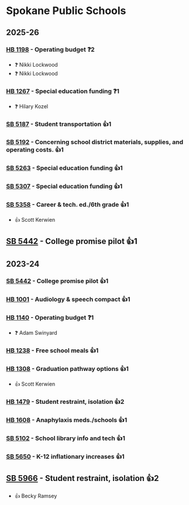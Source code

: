# Spokane Public Schools
## 2025-26

### [HB 1198](/bill/2025-26/hb/1198/) - Operating budget   ❓2
* ❓ Nikki Lockwood
* ❓ Nikki Lockwood

### [HB 1267](/bill/2025-26/hb/1267/) - Special education funding   ❓1
* ❓ Hilary Kozel

### [SB 5187](/bill/2025-26/sb/5187/) - Student transportation 👍1  

### [SB 5192](/bill/2025-26/sb/5192/) - Concerning school district materials, supplies, and operating costs. 👍1  

### [SB 5263](/bill/2025-26/sb/5263/) - Special education funding 👍1  

### [SB 5307](/bill/2025-26/sb/5307/) - Special education funding 👍1  

### [SB 5358](/bill/2025-26/sb/5358/) - Career & tech. ed./6th grade 👍1  
* 👍 Scott Kerwien

## [SB 5442](/bill/2025-26/sb/5442/) - College promise pilot 👍1  

## 2023-24

### [SB 5442](/bill/2023-24/sb/5442/) - College promise pilot 👍1  

### [HB 1001](/bill/2023-24/hb/1001/) - Audiology & speech compact 👍1  

### [HB 1140](/bill/2023-24/hb/1140/) - Operating budget   ❓1
* ❓ Adam Swinyard

### [HB 1238](/bill/2023-24/hb/1238/) - Free school meals 👍1  

### [HB 1308](/bill/2023-24/hb/1308/) - Graduation pathway options 👍1  
* 👍 Scott Kerwien

### [HB 1479](/bill/2023-24/hb/1479/) - Student restraint, isolation 👍2  

### [HB 1608](/bill/2023-24/hb/1608/) - Anaphylaxis meds./schools 👍1  

### [SB 5102](/bill/2023-24/sb/5102/) - School library info and tech 👍1  

### [SB 5650](/bill/2023-24/sb/5650/) - K-12 inflationary increases 👍1  

## [SB 5966](/bill/2023-24/sb/5966/) - Student restraint, isolation 👍2  
* 👍 Becky Ramsey
